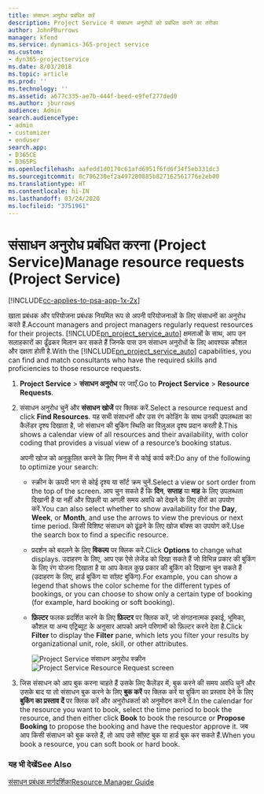 ```yaml
---
title: संसाधन अनुरोध प्रबंधित करें
description: Project Service में संसाधन अनुरोधों को प्रबंधित करने का तरीका
author: JohnPBurrows
manager: kfend
ms.service: dynamics-365-project service
ms.custom:
- dyn365-projectservice
ms.date: 8/03/2018
ms.topic: article
ms.prod: ''
ms.technology: ''
ms.assetid: a677c335-ae7b-444f-beed-e9fef277ded0
ms.author: jburrows
audience: Admin
search.audienceType:
- admin
- customizer
- enduser
search.app:
- D365CE
- D365PS
ms.openlocfilehash: aafedd1d0170c61afd6951f6fd6f34f5eb331dc3
ms.sourcegitcommit: 8c786230ef2a497280885b827162561776e2eb00
ms.translationtype: HT
ms.contentlocale: hi-IN
ms.lasthandoff: 03/24/2020
ms.locfileid: "3751961"
---
```

# <a name="manage-resource-requests-project-service"></a><span data-ttu-id="01ef5-103">संसाधन अनुरोध प्रबंधित करना (Project Service)</span><span class="sxs-lookup"><span data-stu-id="01ef5-103">Manage resource requests (Project Service)</span></span>

[!INCLUDE[cc-applies-to-psa-app-1x-2x](../includes/cc-applies-to-psa-app-1x-2x.md)]

<span data-ttu-id="01ef5-104">खाता प्रबंधक और परियोजना प्रबंधक नियमित रूप से अपनी परियोजनाओं के लिए संसाधनों का अनुरोध करते हैं.</span><span class="sxs-lookup"><span data-stu-id="01ef5-104">Account managers and project managers regularly request resources for their projects.</span></span> <span data-ttu-id="01ef5-105">[!INCLUDE[pn_project_service_auto](../includes/pn-project-service-auto.md)] क्षमताओं के साथ, आप उन सलाहकारों का ढूँढकर मिलान कर सकते हैं जिनके पास उन संसाधन अनुरोधों के लिए आवश्यक कौशल और दक्षता होती है.</span><span class="sxs-lookup"><span data-stu-id="01ef5-105">With the [!INCLUDE[pn_project_service_auto](../includes/pn-project-service-auto.md)] capabilities, you can find and match consultants who have the required skills and proficiencies to those resource requests.</span></span>  
  
1. <span data-ttu-id="01ef5-106">**Project Service** > **संसाधन अनुरोध** पर जाएँ.</span><span class="sxs-lookup"><span data-stu-id="01ef5-106">Go to **Project Service** > **Resource Requests**.</span></span>  
  
2. <span data-ttu-id="01ef5-107">संसाधन अनुरोध चुनें और **संसाधन खोजें** पर क्लिक करें.</span><span class="sxs-lookup"><span data-stu-id="01ef5-107">Select a resource request and click **Find Resources**.</span></span> <span data-ttu-id="01ef5-108">यह सभी संसाधनों और उस रंग कोडिंग के साथ उनकी उपलब्धता का कैलेंडर दृश्य दिखाता है, जो संसाधन की बुकिंग स्थिति का विज़ुअल दृश्य प्रदान करती है.</span><span class="sxs-lookup"><span data-stu-id="01ef5-108">This shows a calendar view of all resources and their availability, with color coding that provides a visual view of a resource’s booking status.</span></span>  
  
    <span data-ttu-id="01ef5-109">अपनी खोज को अनुकूलित करने के लिए निम्न में से कोई कार्य करें:</span><span class="sxs-lookup"><span data-stu-id="01ef5-109">Do any of the following to optimize your search:</span></span>  
  
   -   <span data-ttu-id="01ef5-110">स्क्रीन के ऊपरी भाग से कोई दृश्य या सॉर्ट क्रम चुनें.</span><span class="sxs-lookup"><span data-stu-id="01ef5-110">Select a view or sort order from the top of the screen.</span></span> <span data-ttu-id="01ef5-111">आप चुन सकते हैं कि **दिन**, **सप्ताह** या **माह** के लिए उपलब्धता दिखानी है या नहीं और पिछली या अगली समय अवधि को देखने के लिए तीरों का उपयोग करें.</span><span class="sxs-lookup"><span data-stu-id="01ef5-111">You can also select whether to show availability for the **Day**, **Week**, or **Month**, and use the arrows to view the previous or next time period.</span></span> <span data-ttu-id="01ef5-112">किसी विशिष्ट संसाधन को ढूंढने के लिए खोज बॉक्स का उपयोग करें.</span><span class="sxs-lookup"><span data-stu-id="01ef5-112">Use the search box to find a specific resource.</span></span>  
  
   -   <span data-ttu-id="01ef5-113">प्रदर्शन को बदलने के लिए **विकल्प** पर क्लिक करें.</span><span class="sxs-lookup"><span data-stu-id="01ef5-113">Click **Options** to change what displays.</span></span> <span data-ttu-id="01ef5-114">उदाहरण के लिए, आप एक ऐसे लेजेंड को दिखा सकते हैं जो विभिन्न प्रकार की बुकिंग के लिए रंग योजना दिखाता है या आप केवल कुछ प्रकार की बुकिंग को दिखाना चुन सकते हैं (उदाहरण के लिए, हार्ड बुकिंग या सॉफ़्ट बुकिंग).</span><span class="sxs-lookup"><span data-stu-id="01ef5-114">For example, you can show a legend that shows the color scheme for the different types of bookings, or you can choose to show only a certain type of booking (for example, hard booking or soft booking).</span></span>  
  
   -   <span data-ttu-id="01ef5-115">**फ़िल्टर** फलक प्रदर्शित करने के लिए **फ़िल्टर** पर क्लिक करें, जो संगठनात्मक इकाई, भूमिका, कौशल या अन्य एट्रिब्यूट के अनुसार आपको अपने परिणामों को फ़िल्टर करने देता है.</span><span class="sxs-lookup"><span data-stu-id="01ef5-115">Click **Filter** to display the **Filter** pane, which lets you filter your results by organizational unit, role, skill, or other attributes.</span></span>  
  
       <span data-ttu-id="01ef5-116">![Project Service संसाधन अनुरोध स्क्रीन](../project-service/media/project-service-resource-request-screen.png "Project Service संसाधन अनुरोध स्क्रीन")</span><span class="sxs-lookup"><span data-stu-id="01ef5-116">![Project Service Resource Request screen](../project-service/media/project-service-resource-request-screen.png "Project Service Resource Request screen")</span></span>  
  
3. <span data-ttu-id="01ef5-117">जिस संसाधन को आप बुक करना चाहते हैं उसके लिए कैलेंडर में, बुक करने की समय अवधि चुनें और उसके बाद या तो संसाधन बुक करने के लिए **बुक करें** पर क्लिक करें या बुकिंग का प्रस्ताव देने के लिए **बुकिंग का प्रस्ताव दें** पर क्लिक करें और अनुरोधकर्ता को अनुमोदन करने दें.</span><span class="sxs-lookup"><span data-stu-id="01ef5-117">In the calendar for the resource you want to book, select the time period to book the resource, and then either click **Book** to book the resource or **Propose Booking** to propose the booking and have the requestor approve it.</span></span> <span data-ttu-id="01ef5-118">जब आप किसी संसाधन को बुक करते हैं, तो आप उसे सॉफ़्ट बुक या हार्ड बुक कर सकते हैं.</span><span class="sxs-lookup"><span data-stu-id="01ef5-118">When you book a resource, you can soft book or hard book.</span></span>  
  
### <a name="see-also"></a><span data-ttu-id="01ef5-119">यह भी देखें</span><span class="sxs-lookup"><span data-stu-id="01ef5-119">See Also</span></span>  
 [<span data-ttu-id="01ef5-120">संसाधन प्रबंधक मार्गदर्शिका</span><span class="sxs-lookup"><span data-stu-id="01ef5-120">Resource Manager Guide</span></span>](../project-service/resource-manager-guide.md)
